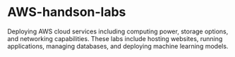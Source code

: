 # AWS-handson-labs
Deploying AWS cloud services including computing power, storage options, and networking capabilities. These labs include hosting websites, running applications, managing databases, and deploying machine learning models.
